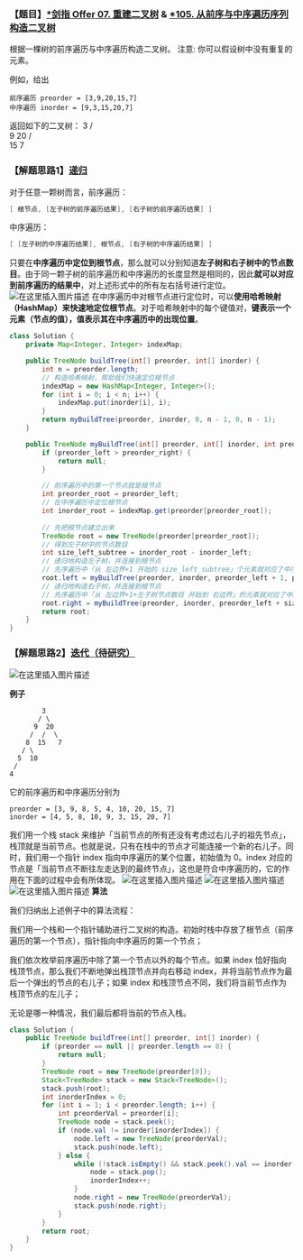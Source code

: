### 【题目】[*剑指 Offer 07. 重建二叉树](https://leetcode-cn.com/problems/zhong-jian-er-cha-shu-lcof/solution/) & [*105. 从前序与中序遍历序列构造二叉树](https://leetcode-cn.com/problems/construct-binary-tree-from-preorder-and-inorder-traversal/)
根据一棵树的前序遍历与中序遍历构造二叉树。
注意: 你可以假设树中没有重复的元素。

例如，给出

	前序遍历 preorder = [3,9,20,15,7]
	中序遍历 inorder = [9,3,15,20,7]

返回如下的二叉树：
	    3
	   / \
	  9  20
	    /  \
	   15   7

### 【解题思路1】[递归](https://leetcode-cn.com/problems/construct-binary-tree-from-preorder-and-inorder-traversal/solution/cong-qian-xu-yu-zhong-xu-bian-li-xu-lie-gou-zao-9/)
对于任意一颗树而言，前序遍历：

```java
[ 根节点, [左子树的前序遍历结果], [右子树的前序遍历结果] ]
```

中序遍历：

```java
[ [左子树的中序遍历结果], 根节点, [右子树的中序遍历结果] ]
```

只要在**中序遍历中定位到根节点**，那么就可以分别知道**左子树和右子树中的节点数目**。由于同一颗子树的前序遍历和中序遍历的长度显然是相同的，因此**就可以对应到前序遍历的结果中**，对上述形式中的所有左右括号进行定位。
![在这里插入图片描述](https://img-blog.csdnimg.cn/2020052211141447.png?x-oss-process=image/watermark,type_ZmFuZ3poZW5naGVpdGk,shadow_10,text_aHR0cHM6Ly9ibG9nLmNzZG4ubmV0L1h1bkNpeQ==,size_16,color_FFFFFF,t_70)
在中序遍历中对根节点进行定位时，可以**使用哈希映射（HashMap）来快速地定位根节点**。对于哈希映射中的每个键值对，**键表示一个元素（节点的值），值表示其在中序遍历中的出现位置**。

```java
class Solution {
    private Map<Integer, Integer> indexMap;

    public TreeNode buildTree(int[] preorder, int[] inorder) {
        int n = preorder.length;
        // 构造哈希映射，帮助我们快速定位根节点
        indexMap = new HashMap<Integer, Integer>();
        for (int i = 0; i < n; i++) {
            indexMap.put(inorder[i], i);
        }
        return myBuildTree(preorder, inorder, 0, n - 1, 0, n - 1);
    }

    public TreeNode myBuildTree(int[] preorder, int[] inorder, int preorder_left, int preorder_right, int inorder_left, int inorder_right) {
        if (preorder_left > preorder_right) {
            return null;
        }

        // 前序遍历中的第一个节点就是根节点
        int preorder_root = preorder_left;
        // 在中序遍历中定位根节点
        int inorder_root = indexMap.get(preorder[preorder_root]);
        
        // 先把根节点建立出来
        TreeNode root = new TreeNode(preorder[preorder_root]);
        // 得到左子树中的节点数目
        int size_left_subtree = inorder_root - inorder_left;
        // 递归地构造左子树，并连接到根节点
        // 先序遍历中「从 左边界+1 开始的 size_left_subtree」个元素就对应了中序遍历中「从 左边界 开始到 根节点定位-1」的元素
        root.left = myBuildTree(preorder, inorder, preorder_left + 1, preorder_left + size_left_subtree, inorder_left, inorder_root - 1);
        // 递归地构造右子树，并连接到根节点
        // 先序遍历中「从 左边界+1+左子树节点数目 开始到 右边界」的元素就对应了中序遍历中「从 根节点定位+1 到 右边界」的元素
        root.right = myBuildTree(preorder, inorder, preorder_left + size_left_subtree + 1, preorder_right, inorder_root + 1, inorder_right);
        return root;
    }
}
```

### 【解题思路2】[迭代（待研究）](https://leetcode-cn.com/problems/construct-binary-tree-from-preorder-and-inorder-traversal/solution/cong-qian-xu-yu-zhong-xu-bian-li-xu-lie-gou-zao-9/)
![在这里插入图片描述](https://img-blog.csdnimg.cn/20200522111640801.png?x-oss-process=image/watermark,type_ZmFuZ3poZW5naGVpdGk,shadow_10,text_aHR0cHM6Ly9ibG9nLmNzZG4ubmV0L1h1bkNpeQ==,size_16,color_FFFFFF,t_70)

**例子**

	        3
	       / \
	      9  20
	     /  /  \
	    8  15   7
	   / \
	  5  10
	 /
	4
它的前序遍历和中序遍历分别为

	preorder = [3, 9, 8, 5, 4, 10, 20, 15, 7]
	inorder = [4, 5, 8, 10, 9, 3, 15, 20, 7]
我们用一个栈 stack 来维护「当前节点的所有还没有考虑过右儿子的祖先节点」，栈顶就是当前节点。也就是说，只有在栈中的节点才可能连接一个新的右儿子。同时，我们用一个指针 index 指向中序遍历的某个位置，初始值为 0。index 对应的节点是「当前节点不断往左走达到的最终节点」，这也是符合中序遍历的，它的作用在下面的过程中会有所体现。
![在这里插入图片描述](https://img-blog.csdnimg.cn/2020052211185842.png?x-oss-process=image/watermark,type_ZmFuZ3poZW5naGVpdGk,shadow_10,text_aHR0cHM6Ly9ibG9nLmNzZG4ubmV0L1h1bkNpeQ==,size_16,color_FFFFFF,t_70)
![在这里插入图片描述](https://img-blog.csdnimg.cn/20200522111907982.png?x-oss-process=image/watermark,type_ZmFuZ3poZW5naGVpdGk,shadow_10,text_aHR0cHM6Ly9ibG9nLmNzZG4ubmV0L1h1bkNpeQ==,size_16,color_FFFFFF,t_70)
![在这里插入图片描述](https://img-blog.csdnimg.cn/20200522111917888.png?x-oss-process=image/watermark,type_ZmFuZ3poZW5naGVpdGk,shadow_10,text_aHR0cHM6Ly9ibG9nLmNzZG4ubmV0L1h1bkNpeQ==,size_16,color_FFFFFF,t_70)
**算法**

我们归纳出上述例子中的算法流程：

我们用一个栈和一个指针辅助进行二叉树的构造。初始时栈中存放了根节点（前序遍历的第一个节点），指针指向中序遍历的第一个节点；

我们依次枚举前序遍历中除了第一个节点以外的每个节点。如果 index 恰好指向栈顶节点，那么我们不断地弹出栈顶节点并向右移动 index，并将当前节点作为最后一个弹出的节点的右儿子；如果 index 和栈顶节点不同，我们将当前节点作为栈顶节点的左儿子；

无论是哪一种情况，我们最后都将当前的节点入栈。

```java
class Solution {
    public TreeNode buildTree(int[] preorder, int[] inorder) {
        if (preorder == null || preorder.length == 0) {
            return null;
        }
        TreeNode root = new TreeNode(preorder[0]);
        Stack<TreeNode> stack = new Stack<TreeNode>();
        stack.push(root);
        int inorderIndex = 0;
        for (int i = 1; i < preorder.length; i++) {
            int preorderVal = preorder[i];
            TreeNode node = stack.peek();
            if (node.val != inorder[inorderIndex]) {
                node.left = new TreeNode(preorderVal);
                stack.push(node.left);
            } else {
                while (!stack.isEmpty() && stack.peek().val == inorder[inorderIndex]) {
                    node = stack.pop();
                    inorderIndex++;
                }
                node.right = new TreeNode(preorderVal);
                stack.push(node.right);
            }
        }
        return root;
    }
}
```